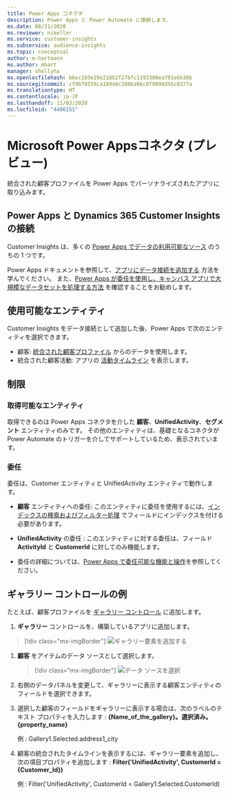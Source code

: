 ```yaml
---
title: Power Apps コネクタ
description: Power Apps と Power Automate に接続します。
ms.date: 08/21/2020
ms.reviewer: nikeller
ms.service: customer-insights
ms.subservice: audience-insights
ms.topic: conceptual
author: m-hartmann
ms.author: mhart
manager: shellyha
ms.openlocfilehash: b6ec103e29e218b2f27bfc1193300ea793a6b30b
ms.sourcegitcommit: cf9b78559ca189d4c2086a66c879098d56c0377a
ms.translationtype: HT
ms.contentlocale: ja-JP
ms.lasthandoff: 11/03/2020
ms.locfileid: "4406151"
---
```

# <a name="microsoft-power-apps-connector-preview"></a>Microsoft Power Appsコネクタ (プレビュー)

統合された顧客プロファイルを Power Apps でパーソナライズされたアプリに取り込みます。

## <a name="connect-power-apps-and-dynamics-365-customer-insights"></a>Power Apps と Dynamics 365 Customer Insights の接続

Customer Insights は、多くの [Power Apps でデータの利用可能なソース](https://docs.microsoft.com/powerapps/maker/canvas-apps/working-with-data-sources) のうちの 1 つです。

Power Apps ドキュメントを参照して、[アプリにデータ接続を追加する](https://docs.microsoft.com/powerapps/maker/canvas-apps/add-data-connection) 方法を学んでください。 また、[Power Apps が委任を使用し、キャンバス アプリで大規模なデータセットを処理する方法](https://docs.microsoft.com/powerapps/maker/canvas-apps/delegation-overview) を確認することをお勧めします。

## <a name="available-entities"></a>使用可能なエンティティ

Customer Insights をデータ接続として追加した後、Power Apps で次のエンティティを選択できます。

- 顧客: [統合された顧客プロファイル](customer-profiles.md) からのデータを使用します。
- 統合された顧客活動: アプリの [活動タイムライン](activities.md) を表示します。

## <a name="limitations"></a>制限

### <a name="retrievable-entities"></a>取得可能なエンティティ

取得できるのは Power Apps コネクタを介した **顧客**、**UnifiedActivity**、**セグメント** エンティティのみです。 その他のエンティティは、基礎となるコネクタが Power Automate のトリガーを介してサポートしているため、表示されています。  

### <a name="delegation"></a>委任

委任は、Customer エンティティと UnifiedActivity エンティティで動作します。 

- **顧客** エンティティへの委任: このエンティティに委任を使用するには、[インデックスの検索およびフィルター処理](search-filter-index.md) でフィールドにインデックスを付ける必要があります。  

- **UnifiedActivity** の委任 : このエンティティに対する委任は、フィールド **ActivityId** と **CustomerId** に対してのみ機能します。  

- 委任の詳細については、[Power Apps で委任可能な機能と操作](https://docs.microsoft.com/connectors/commondataservice/#power-apps-delegable-functions-and-operations-for-the-cds-for-apps)を参照してください。 

## <a name="example-gallery-control"></a>ギャラリー コントロールの例

たとえば、顧客プロファイルを [ギャラリー コントロール](https://docs.microsoft.com/powerapps/maker/canvas-apps/add-gallery) に追加します。

1. **ギャラリー** コントロールを、構築しているアプリに追加します。

> [!div class="mx-imgBorder"]
> ![ギャラリー要素を追加する](media/connector-powerapps9.png "ギャラリー要素を追加する")

1. **顧客** をアイテムのデータ ソースとして選択します。

    > [!div class="mx-imgBorder"]
    > ![データ ソースを選択](media/choose-datasource-powerapps.png "データ ソースを選択")

1. 右側のデータパネルを変更して、ギャラリーに表示する顧客エンティティのフィールドを選択できます。

1. 選択した顧客のフィールドをギャラリーに表示する場合は、次のラベルのテキスト プロパティを入力します : **{Name_of_the_gallery}。選択済み。{property_name}**

    例 : Gallery1.Selected.address1_city

1. 顧客の統合されたタイムラインを表示するには、ギャラリー要素を追加し、次の項目プロパティを追加します : **Filter('UnifiedActivity', CustomerId = {Customer_Id})**

    例 : Filter('UnifiedActivity', CustomerId = Gallery1.Selected.CustomerId)
